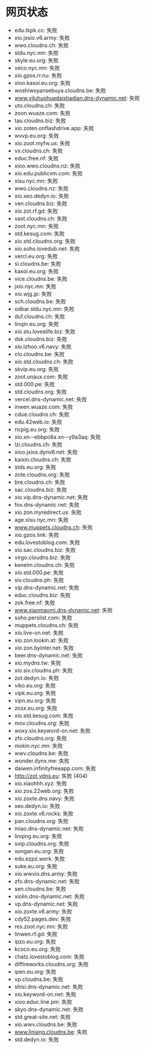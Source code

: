 # 网页状态
- edu.tkpk.cc: 失败
- xio.jxsio.v6.army: 失败
- wwo.cloudns.ch: 失败
- stdu.nyc.mn: 失败
- skyle.eu.org: 失败
- veco.nyc.mn: 失败
- xio.gzos.rr.nu: 失败
- xioo.kaxoi.eu.org: 失败
- woshiwoyansebuya.cloudns.be: 失败
- www.yiluhuohuadaishadian.dns-dynamic.net: 失败
- uto.cloudns.ch: 失败
- zoon.wuaze.com: 失败
- tau.cloudns.biz: 失败
- xio.zoten.onflashdrive.app: 失败
- wvvp.eu.org: 失败
- xio.zoot.myfw.us: 失败
- vx.cloudns.ch: 失败
- educ.free.nf: 失败
- xioo.wwo.cloudns.nz: 失败
- xio.edu.publicvm.com: 失败
- xisu.nyc.mn: 失败
- wwo.cloudns.nz: 失败
- xio.xeo.dedyn.io: 失败
- ven.cloudns.biz: 失败
- xio.zot.rf.gd: 失败
- vast.cloudns.ch: 失败
- zoot.nyc.mn: 失败
- std.kesug.com: 失败
- xio.std.cloudns.org: 失败
- xio.soho.lovedub.net: 失败
- vercl.eu.org: 失败
- si.cloudns.be: 失败
- kaxoi.eu.org: 失败
- vice.cloudns.be: 失败
- jxio.nyc.mn: 失败
- xio.wjg.jp: 失败
- sch.cloudns.be: 失败
- odbar.stdu.nyc.mn: 失败
- duf.cloudns.ch: 失败
- linqin.eu.org: 失败
- xio.stu.loveslife.biz: 失败
- dsk.cloudns.biz: 失败
- xio.lzhoo.v6.navy: 失败
- clo.cloudns.be: 失败
- xio.std.cloudns.ch: 失败
- skvip.eu.org: 失败
- zoot.unaux.com: 失败
- std.000.pe: 失败
- std.cloudns.org: 失败
- vercel.dns-dynamic.net: 失败
- inwen.wuaze.com: 失败
- cdue.cloudns.ch: 失败
- edu.42web.io: 失败
- ricpig.eu.org: 失败
- xio.xn--ebbpo8a.xn--y9a3aq: 失败
- lzi.cloudns.ch: 失败
- xioo.jxios.dynv6.net: 失败
- kaixin.cloudns.ch: 失败
- stds.eu.org: 失败
- zote.cloudns.org: 失败
- bre.cloudns.ch: 失败
- sac.cloudns.biz: 失败
- xio.vip.dns-dynamic.net: 失败
- fox.dns-dynamic.net: 失败
- xio.zon.myredirect.us: 失败
- age.xisu.nyc.mn: 失败
- www.muppets.cloudns.ch: 失败
- xio.gzos.link: 失败
- edu.lovestoblog.com: 失败
- xio.sac.cloudns.biz: 失败
- virgo.cloudns.biz: 失败
- kenelm.cloudns.ch: 失败
- xio.std.000.pe: 失败
- siv.cloudns.ph: 失败
- vip.dns-dynamic.net: 失败
- educ.cloudns.biz: 失败
- zok.free.nf: 失败
- www.xiaomaomi.dns-dynamic.net: 失败
- soho.perslist.com: 失败
- muppets.cloudns.ch: 失败
- xio.live-on.net: 失败
- xio.zon.lookin.at: 失败
- xio.zon.byinter.net: 失败
- beer.dns-dynamic.net: 失败
- xio.mydns.tw: 失败
- xio.siv.cloudns.ph: 失败
- zot.dedyn.io: 失败
- viko.eu.org: 失败
- vipk.eu.org: 失败
- vipn.eu.org: 失败
- zosx.eu.org: 失败
- xio.std.kesug.com: 失败
- mov.cloudns.org: 失败
- woxy.xio.keyword-on.net: 失败
- zfo.cloudns.org: 失败
- mokin.nyc.mn: 失败
- wwv.cloudns.be: 失败
- wonder.dynx.me: 失败
- daiwen.infinityfreeapp.com: 失败
- http://zot.ydns.eu: 失败 (404)
- xio.xiaohhh.xyz: 失败
- xio.zos.22web.org: 失败
- xio.zoxte.dns.navy: 失败
- xeo.dedyn.io: 失败
- xio.zoxte.v6.rocks: 失败
- pan.cloudns.org: 失败
- miao.dns-dynamic.net: 失败
- linqing.eu.org: 失败
- svip.cloudns.org: 失败
- xongan.eu.org: 失败
- edu.ezpz.work: 失败
- suke.eu.org: 失败
- xio.wwvio.dns.army: 失败
- zfo.dns-dynamic.net: 失败
- sen.cloudns.be: 失败
- xiolin.dns-dynamic.net: 失败
- vp.dns-dynamic.net: 失败
- xio.zoxte.v6.army: 失败
- cdy52.pages.dev: 失败
- res.zoot.nyc.mn: 失败
- linwen.rf.gd: 失败
- ipzo.eu.org: 失败
- kcoco.eu.org: 失败
- chatz.lovestoblog.com: 失败
- diffireworks.cloudns.org: 失败
- ipen.eu.org: 失败
- vp.cloudns.be: 失败
- shisi.dns-dynamic.net: 失败
- xio.keyword-on.net: 失败
- xioo.educ.line.pm: 失败
- skyo.dns-dynamic.net: 失败
- std.great-site.net: 失败
- xio.wwv.cloudns.be: 失败
- www.liniang.cloudns.be: 失败
- std.dedyn.io: 失败
